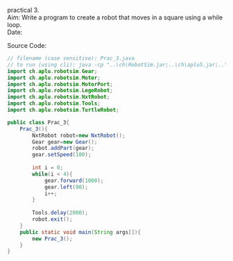 practical 3.</br>
Aim: Write a program to create a robot that moves in a square using a while loop.</br>
Date: 

Source Code:
```java
// filename (case sensitive): Prac_3.java
// to run (using cli): java -cp "..\ch\RobotSim.jar;..\ch\aplu5.jar;..\ch\JGameGrid.jar" Prac_3.java
import ch.aplu.robotsim.Gear;
import ch.aplu.robotsim.Motor;
import ch.aplu.robotsim.MotorPort;
import ch.aplu.robotsim.LegoRobot;
import ch.aplu.robotsim.NxtRobot;
import ch.aplu.robotsim.Tools;
import ch.aplu.robotsim.TurtleRobot;

public class Prac_3{
	Prac_3(){
		NxtRobot robot=new NxtRobot();
        Gear gear=new Gear();
        robot.addPart(gear);
        gear.setSpeed(100);
       
        int i = 0;
        while(i < 4){
            gear.forward(1000);
        	gear.left(90);
            i++;
		}
   
        Tools.delay(2000);
        robot.exit();
	}
	public static void main(String args[]){
		new Prac_3();
	}
}
```
